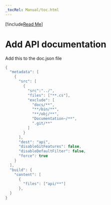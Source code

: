 ```yaml
---
_tocRel: Manual/toc.html
---
```


[!include[Read Me](../docs/README.md)]

# Add API documentation
Add this to the doc.json file

```cs
{
  "metadata": [
    {
      "src": [
        {              
          "src":"../",
          "files": ["**.cs"],
          "exclude": [
            "docs/**",
            "**/bin/**",
            "**/obj/**",
			"Documentation~/**",
			".git/**"
          ]
        }
      ],
      "dest": "api",
      "disableGitFeatures": false,
      "disableDefaultFilter": false,
      "force": true
    }
  ],
  "build": {
    "content": [
      {
        "files": ["api/**"]
      },
  }
}

```
